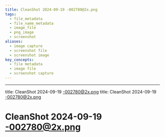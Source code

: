 ```yaml
---
title: CleanShot 2024-09-19 -002780@2x.png
tags:
  - file_metadata
  - file_name_metadata
  - image_file
  - png_image
  - screenshot
aliases:
  - image capture
  - screenshot file
  - screenshot image
key_concepts:
  - file metadata
  - image file
  - screenshot capture
---
```


---

title: CleanShot 2024-09-19 -002780@2x.png
title: CleanShot 2024-09-19 -002780@2x.png

# CleanShot 2024-09-19 -002780@2x.png
